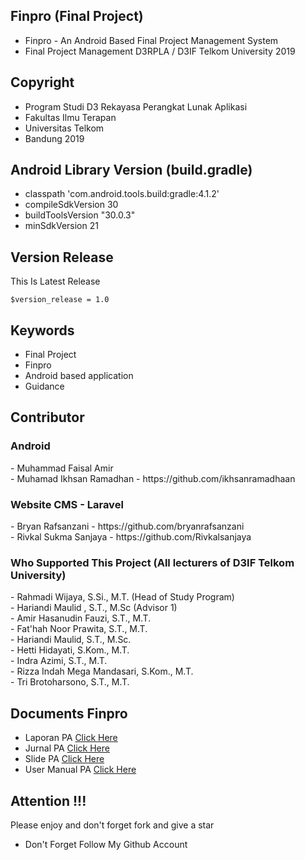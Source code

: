 ## Finpro (Final Project)
- Finpro - An Android Based Final Project Management System
- Final Project Management D3RPLA / D3IF Telkom University 2019

## Copyright
- Program Studi D3 Rekayasa Perangkat Lunak Aplikasi 
- Fakultas Ilmu Terapan
- Universitas Telkom
- Bandung 2019 

## Android Library Version (build.gradle)
- classpath 'com.android.tools.build:gradle:4.1.2'
- compileSdkVersion 30
- buildToolsVersion "30.0.3"
- minSdkVersion 21

## Version Release
This Is Latest Release

    $version_release = 1.0

## Keywords
- Final Project 
- Finpro 
- Android based application
- Guidance

## Contributor
<h3>Android</h3>
- Muhammad Faisal Amir<br>
- Muhamad Ikhsan Ramadhan - https://github.com/ikhsanramadhaan

<h3>Website CMS - Laravel</h3>
- Bryan Rafsanzani - https://github.com/bryanrafsanzani<br>
- Rivkal Sukma Sanjaya - https://github.com/Rivkalsanjaya

<h3>Who Supported This Project (All lecturers of D3IF Telkom University)</h3>
- Rahmadi Wijaya, S.Si., M.T. (Head of Study Program)<br>
- Hariandi Maulid , S.T., M.Sc (Advisor 1)<br>
- Amir Hasanudin Fauzi, S.T., M.T.<br>
- Fat'hah Noor Prawita, S.T., M.T.<br>
- Hariandi Maulid, S.T., M.Sc.<br>
- Hetti Hidayati, S.Kom., M.T.<br>
- Indra Azimi, S.T., M.T.<br>
- Rizza Indah Mega Mandasari, S.Kom., M.T.<br>
- Tri Brotoharsono, S.T., M.T.

## Documents Finpro
- Laporan PA [Click Here](https://github.com/amirisback/Finpro-PA-D3IF-Telkom/blob/master/docs/book/buku_pa_finpro.pdf)
- Jurnal PA [Click Here](https://github.com/amirisback/Finpro-PA-D3IF-Telkom/blob/master/docs/book/jurnal_finpro.pdf)
- Slide PA [Click Here](https://github.com/amirisback/Finpro-PA-D3IF-Telkom/blob/master/docs/book/presentation_finpro.pdf)
- User Manual PA [Click Here](https://github.com/amirisback/Finpro-PA-D3IF-Telkom/blob/master/docs/book/user_manual_finpro.pdf)

## Attention !!!
Please enjoy and don't forget fork and give a star
- Don't Forget Follow My Github Account

